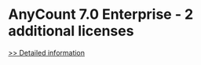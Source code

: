 # AnyCount 7.0 Enterprise - 2 additional licenses
[>> Detailed information](https://secure.shareit.com/shareit/product.html?productid=300340534&affiliateid=200057808)
